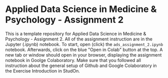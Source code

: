 # Applied Data Science in Medicine & Psychology - Assignment 2
This is a template repository for Applied Data Science in Medicine & Psychology - Assignment 2. All of the assignment instruction are in the Jupyter (.ipynb) notebook. To start, open (click) the ``ads_assignment_2.ipynb`` notebook. Afterwards, click on the blue "Open in Colab" button at the top. A new tab or window should open in your browser, displaying the assignment notebook in Goolge Colaboratory. Make sure that you followed all instruction about the general setup of Github and Google Colaboratory in the Exercise Introduction in StudOn.
